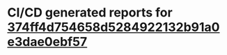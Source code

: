 # CI/CD generated reports for [374ff4d754658d5284922132b91a0e3dae0ebf57](https://github.com/hydephp/develop/commit/374ff4d754658d5284922132b91a0e3dae0ebf57)

